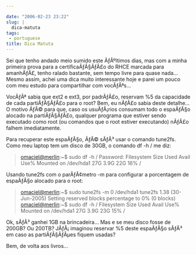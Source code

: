 ```yaml
---

date: "2006-02-23 23:22"
slug: |
  dica-matuta
tags:
 - portuguese
title: Dica Matuta
---
```


Sei que tenho andado meio sumido este ÃƒÂºltimos dias, mas com a minha
primeira prova para a certificaÃƒÂ§ÃƒÂ£o do RHCE marcada para amanhÃƒÂ£,
tenho ralado bastante, sem tempo livre para quase nada... Mesmo assim,
achei uma dica muito interessante hoje e parei um pouco com meu estudo
para compartilhar com vocÃƒÂªs...

VocÃƒÂª sabia que ext2 e ext3, por padrÃƒÂ£o, reservam %5 da capacidade
de cada partiÃƒÂ§ÃƒÂ£o para o root? Bem, eu nÃƒÂ£o sabia deste
detalhe... O motivo ÃƒÂ© para que, caso os usuÃƒÂ¡rios consumam todo o
espaÃƒÂ§o alocado na partiÃƒÂ§ÃƒÂ£o, qualquer programa que estiver sendo
executado como root (ou comandos que o root estiver executando) nÃƒÂ£o
falhem imediatamente.

Para recuperar este espaÃƒÂ§o, ÃƒÂ© sÃƒÂ³ usar o comando tune2fs. Como
meu laptop tem um disco de 30GB, o comando df -h / me diz:

> <omaciel@merlin>:\~\$ sudo df -h / Password: Filesystem Size Used
> Avail Use% Mounted on /dev/hda1 27G 3.9G 22G 16% /

Usando tune2fs com o parÃƒÂ¢metro -m para configurar a porcentagem de
espaÃƒÂ§o alocado para o root:

> <omaciel@merlin>:\~\$ sudo tune2fs -m 0 /dev/hda1 tune2fs 1.38
> (30-Jun-2005) Setting reserved blocks percentage to 0% (0 blocks)
> <omaciel@merlin>:\~\$ sudo df -h / Filesystem Size Used Avail Use%
> Mounted on /dev/hda1 27G 3.9G 23G 15% /

Ok, sÃƒÂ³ ganhei 1GB na brincadeira... Mas e se meu disco fosse de
200GB? Ou 200TB? JÃƒÂ¡ imaginou reservar %5 deste espaÃƒÂ§o sÃƒÂ³ em
caso as partiÃƒÂ§ÃƒÂµes fiquem usadas?

Bem, de volta aos livros...
